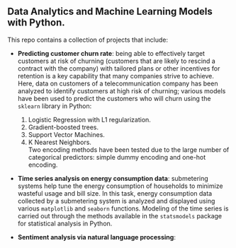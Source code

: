 ## Data Analytics and Machine Learning Models with Python. 

This repo contains a collection of projects that include: <br/>

* __Predicting customer churn rate__: being able to effectively target customers at risk of churning (customers that are likely to rescind a contract with the company) with tailored plans or other incentives for retention is a key capability that many companies strive to achieve. Here, data on customers of a telecommunication company has been analyzed to identify customers at high risk of churning; various models have been used to predict the customers who will churn using the `sklearn` library in Python: 
  1) Logistic Regression with L1 regularization. 
  2) Gradient-boosted trees. 
  3) Support Vector Machines. 
  4) K Nearest Neighbors.   
Two encoding methods have been tested due to the large number of categorical predictors: simple dummy encoding and one-hot encoding. 

* __Time series analysis on energy consumption data__: submetering systems help tune the energy consumption of households to minimize wasteful usage and bill size. In this task, energy consumption data collected by a submetering system is analyzed and displayed using various `matplotlib` and `seaborn` functions. Modeling of the time series is carried out through the methods available in the `statsmodels` package for statistical analysis in Python.   

* __Sentiment analysis via natural language processing__: 
